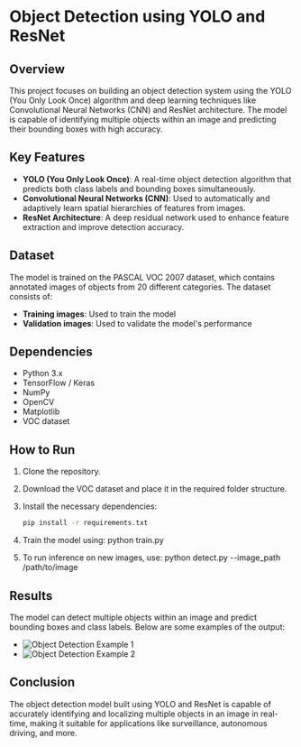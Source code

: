 # Object Detection using YOLO and ResNet

## Overview

This project focuses on building an object detection system using the YOLO (You Only Look Once) algorithm and deep learning techniques like Convolutional Neural Networks (CNN) and ResNet architecture. The model is capable of identifying multiple objects within an image and predicting their bounding boxes with high accuracy.

## Key Features

- **YOLO (You Only Look Once)**: A real-time object detection algorithm that predicts both class labels and bounding boxes simultaneously.
- **Convolutional Neural Networks (CNN)**: Used to automatically and adaptively learn spatial hierarchies of features from images.
- **ResNet Architecture**: A deep residual network used to enhance feature extraction and improve detection accuracy.

## Dataset

The model is trained on the PASCAL VOC 2007 dataset, which contains annotated images of objects from 20 different categories. The dataset consists of:

- **Training images**: Used to train the model
- **Validation images**: Used to validate the model's performance

## Dependencies

- Python 3.x
- TensorFlow / Keras
- NumPy
- OpenCV
- Matplotlib
- VOC dataset

## How to Run

1. Clone the repository.
2. Download the VOC dataset and place it in the required folder structure.
3. Install the necessary dependencies:
   ```bash
   pip install -r requirements.txt

4. Train the model using:
  python train.py

5. To run inference on new images, use:
  python detect.py --image_path /path/to/image

## Results

The model can detect multiple objects within an image and predict bounding boxes and class labels. Below are some examples of the output:

- ![Object Detection Example 1](example1.png)
- ![Object Detection Example 2](example2.png)

## Conclusion

The object detection model built using YOLO and ResNet is capable of accurately identifying and localizing multiple objects in an image in real-time, making it suitable for applications like surveillance, autonomous driving, and more.


   
